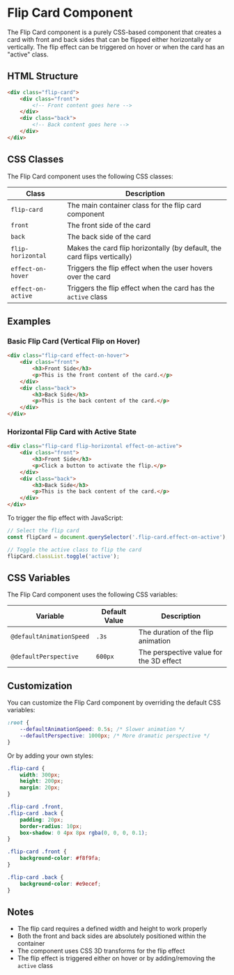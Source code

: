 # Flip Card Component

The Flip Card component is a purely CSS-based component that creates a card with front and back sides that can be flipped either horizontally or vertically. The flip effect can be triggered on hover or when the card has an "active" class.

## HTML Structure

```html
<div class="flip-card">
    <div class="front">
        <!-- Front content goes here -->
    </div>
    <div class="back">
        <!-- Back content goes here -->
    </div>
</div>
```

## CSS Classes

The Flip Card component uses the following CSS classes:

| Class | Description |
| ----- | ----------- |
| `flip-card` | The main container class for the flip card component |
| `front` | The front side of the card |
| `back` | The back side of the card |
| `flip-horizontal` | Makes the card flip horizontally (by default, the card flips vertically) |
| `effect-on-hover` | Triggers the flip effect when the user hovers over the card |
| `effect-on-active` | Triggers the flip effect when the card has the `active` class |

## Examples

### Basic Flip Card (Vertical Flip on Hover)

```html
<div class="flip-card effect-on-hover">
    <div class="front">
        <h3>Front Side</h3>
        <p>This is the front content of the card.</p>
    </div>
    <div class="back">
        <h3>Back Side</h3>
        <p>This is the back content of the card.</p>
    </div>
</div>
```

### Horizontal Flip Card with Active State

```html
<div class="flip-card flip-horizontal effect-on-active">
    <div class="front">
        <h3>Front Side</h3>
        <p>Click a button to activate the flip.</p>
    </div>
    <div class="back">
        <h3>Back Side</h3>
        <p>This is the back content of the card.</p>
    </div>
</div>
```

To trigger the flip effect with JavaScript:

```javascript
// Select the flip card
const flipCard = document.querySelector('.flip-card.effect-on-active');

// Toggle the active class to flip the card
flipCard.classList.toggle('active');
```

## CSS Variables

The Flip Card component uses the following CSS variables:

| Variable | Default Value | Description |
| -------- | ------------- | ----------- |
| `@defaultAnimationSpeed` | `.3s` | The duration of the flip animation |
| `@defaultPerspective` | `600px` | The perspective value for the 3D effect |

## Customization

You can customize the Flip Card component by overriding the default CSS variables:

```css
:root {
    --defaultAnimationSpeed: 0.5s; /* Slower animation */
    --defaultPerspective: 1000px; /* More dramatic perspective */
}
```

Or by adding your own styles:

```css
.flip-card {
    width: 300px;
    height: 200px;
    margin: 20px;
}

.flip-card .front,
.flip-card .back {
    padding: 20px;
    border-radius: 10px;
    box-shadow: 0 4px 8px rgba(0, 0, 0, 0.1);
}

.flip-card .front {
    background-color: #f8f9fa;
}

.flip-card .back {
    background-color: #e9ecef;
}
```

## Notes

- The flip card requires a defined width and height to work properly
- Both the front and back sides are absolutely positioned within the container
- The component uses CSS 3D transforms for the flip effect
- The flip effect is triggered either on hover or by adding/removing the `active` class